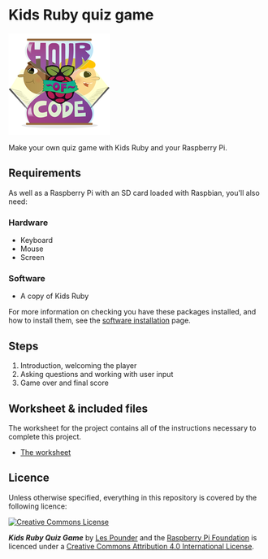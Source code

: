 # Kids Ruby quiz game

![](images/HOC_Logo_200px.png)

Make your own quiz game with Kids Ruby and your Raspberry Pi.

## Requirements

As well as a Raspberry Pi with an SD card loaded with Raspbian, you'll also need:

### Hardware

- Keyboard
- Mouse
- Screen

### Software

- A copy of Kids Ruby

For more information on checking you have these packages installed, and how to install them, see the [software installation](software.md) page.

## Steps

1. Introduction, welcoming the player
1. Asking questions and working with user input
1. Game over and final score

## Worksheet & included files

The worksheet for the project contains all of the instructions necessary to complete this project.

- [The worksheet](worksheet.md)

## Licence

Unless otherwise specified, everything in this repository is covered by the following licence:

[![Creative Commons License](http://i.creativecommons.org/l/by-sa/4.0/88x31.png)](http://creativecommons.org/licenses/by-sa/4.0/)

***Kids Ruby Quiz Game*** by [Les Pounder](https://github.com/lesp) and the [Raspberry Pi Foundation](http://www.raspberrypi.org) is licenced under a [Creative Commons Attribution 4.0 International License](http://creativecommons.org/licenses/by-sa/4.0/).

